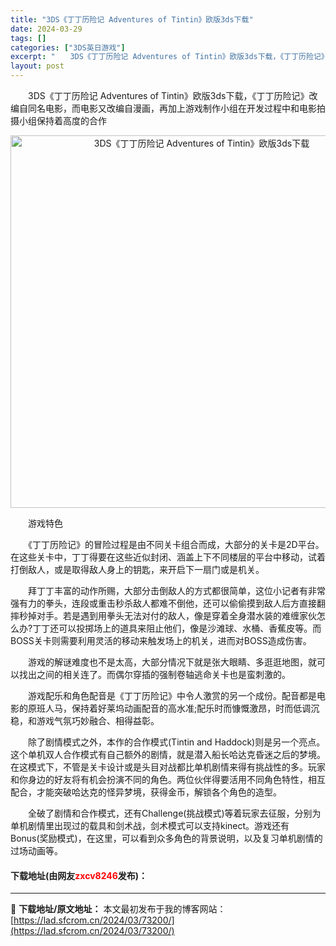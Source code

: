 ```yaml
---
title: "3DS《丁丁历险记 Adventures of Tintin》欧版3ds下载"
date: 2024-03-29
tags: []
categories: ["3DS英日游戏"]
excerpt: "　　3DS《丁丁历险记 Adventures of Tintin》欧版3ds下载，《丁丁历险记》改编自同名电影，而电影又改编自漫画，再加上游戏制作小组在开发过程中和电影拍摄小组保持着高度的合作 　　游戏特色 　　《丁丁历险记》的冒险过程是由不同关卡组合而成，大部分的关卡是2D平台。在这些关卡中，丁丁&hellip;"
layout: post
---
```


 <p>　　3DS《丁丁历险记 Adventures of Tintin》欧版3ds下载，《丁丁历险记》改编自同名电影，而电影又改编自漫画，再加上游戏制作小组在开发过程中和电影拍摄小组保持着高度的合作</p> <p align="center"><img align="" border="0" src="https://lad.sfcrom.cn/wp-content/uploads/2024/03/20240329_660622d12a2ca.png" width="596" alt="3DS《丁丁历险记 Adventures of Tintin》欧版3ds下载" /></p> <p>　　游戏特色</p> <p>　　《丁丁历险记》的冒险过程是由不同关卡组合而成，大部分的关卡是2D平台。在这些关卡中，丁丁得要在这些近似封闭、涵盖上下不同楼层的平台中移动，试着打倒敌人，或是取得敌人身上的钥匙，来开启下一扇门或是机关。</p> <p>　　拜丁丁丰富的动作所赐，大部分击倒敌人的方式都很简单，这位小记者有非常强有力的拳头，连段或重击秒杀敌人都难不倒他，还可以偷偷摸到敌人后方直接翻摔秒掉对手。若是遇到用拳头无法对付的敌人，像是穿着全身潜水装的难缠家伙怎么办?丁丁还可以投掷场上的道具来阻止他们，像是沙滩球、水桶、香蕉皮等。而BOSS关卡则需要利用灵活的移动来触发场上的机关，进而对BOSS造成伤害。</p> <p>　　游戏的解谜难度也不是太高，大部分情况下就是张大眼睛、多逛逛地图，就可以找出之间的相关连了。而偶尔穿插的强制卷轴逃命关卡也是蛮刺激的。</p> <p>　　游戏配乐和角色配音是《丁丁历险记》中令人激赏的另一个成份。配音都是电影的原班人马，保持着好莱坞动画配音的高水准;配乐时而慷慨激昂，时而低调沉稳，和游戏气氛巧妙融合、相得益彰。</p> <p>　　除了剧情模式之外，本作的合作模式(Tintin and Haddock)则是另一个亮点。这个单机双人合作模式有自己额外的剧情，就是潜入船长哈达克昏迷之后的梦境。在这模式下，不管是关卡设计或是头目对战都比单机剧情来得有挑战性的多。玩家和你身边的好友将有机会扮演不同的角色。两位伙伴得要活用不同角色特性，相互配合，才能突破哈达克的怪异梦境，获得金币，解锁各个角色的造型。</p> <p>　　全破了剧情和合作模式，还有Challenge(挑战模式)等着玩家去征服，分别为单机剧情里出现过的载具和剑术战，剑术模式可以支持kinect。游戏还有Bonus(奖励模式)，在这里，可以看到众多角色的背景说明，以及复习单机剧情的过场动画等。</p> <p><h4>下载地址(由网友<font color="red">zxcv8246</font>发布)：</h4></p> 

---
📖 **下载地址/原文地址：** 本文最初发布于我的博客网站：[https://lad.sfcrom.cn/2024/03/73200/](https://lad.sfcrom.cn/2024/03/73200/)
